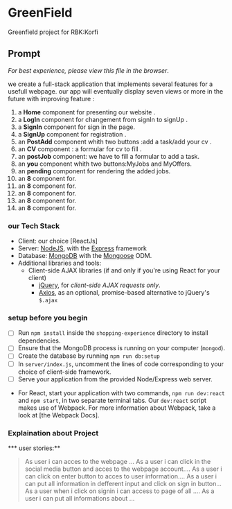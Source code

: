 # GreenField
Greenfield project for RBK:Korfi
## Prompt

*For best experience, please view this file in the browser*.

we create a full-stack application that implements several features for a usefull webpage. our app will eventually display seven views or more in the future with improving feature :

1. a **Home** component for presenting our website  .
2. a **LogIn** component for changement from signIn to signUp .
3. a **SignIn** component for sign in the page.
4. a **SignUp** component for registration .
5. an **PostAdd** component whith two buttons :add a task/add your cv . 
6. an **CV** component : a formular for cv to fill .
7. an **postJob** component: we have to fill a formular to add a task.
8. an **you** component whith two buttons:MyJobs and MyOffers.
9. an **pending** component for rendering the added jobs.
10. an **8** component for.
11. an **8** component for.
12. an **8** component for.
13. an **8** component for.
14. an **8** component for.

### our Tech Stack
- Client: our choice [ReactJs]
- Server: [NodeJS](https://nodejs.org), with the [Express](https://express.js.com) framework
- Database: [MongoDB](https://mongodb.com) with the [Mongoose](https://mongoosejs.com) ODM.
- Additional libraries and tools:
  - Client-side AJAX libraries (if and only if you're using React for your client)
    - [jQuery](https://jquery.com/), for *client-side AJAX requests only*.
    - [Axios](https://github.com/axios/axios), as an optional, promise-based alternative to  jQuery's `$.ajax`

 ### setup before you begin
 - [ ] Run `npm install` inside the `shopping-experience` directory to install dependencies.
- [ ] Ensure that the MongoDB process is running on your computer (`mongod`).
- [ ] Create the database by running `npm run db:setup`
- [ ] In `server/index.js`, uncomment the lines of code corresponding to your choice of client-side framework.
- [ ] Serve your application from the provided Node/Express web server.
- For React, start your application with two commands, `npm run dev:react` and `npm start`, in two separate terminal tabs. Our `dev:react` script makes use of Webpack. For more information about Webpack, take a look at [the Webpack Docs].

### Explaination about Project

*** user stories:**
> As user i can acces to the webpage ...
>As a user i can click in the social media button and acces to the webpage account.... 
>As a user i can click on enter button to acces to user information....
>As a user i can put all information in defferent input and click on sign in button...
>As a user when i click on signin i can access to page of all ....
>As a user i can put all informations about ...



